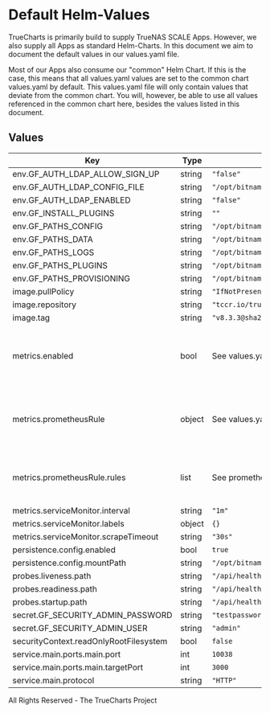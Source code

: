 # Default Helm-Values

TrueCharts is primarily build to supply TrueNAS SCALE Apps.
However, we also supply all Apps as standard Helm-Charts. In this document we aim to document the default values in our values.yaml file.

Most of our Apps also consume our "common" Helm Chart.
If this is the case, this means that all values.yaml values are set to the common chart values.yaml by default. This values.yaml file will only contain values that deviate from the common chart.
You will, however, be able to use all values referenced in the common chart here, besides the values listed in this document.

## Values

| Key | Type | Default | Description |
|-----|------|---------|-------------|
| env.GF_AUTH_LDAP_ALLOW_SIGN_UP | string | `"false"` |  |
| env.GF_AUTH_LDAP_CONFIG_FILE | string | `"/opt/bitnami/grafana/conf/ldap.toml"` |  |
| env.GF_AUTH_LDAP_ENABLED | string | `"false"` |  |
| env.GF_INSTALL_PLUGINS | string | `""` |  |
| env.GF_PATHS_CONFIG | string | `"/opt/bitnami/grafana/conf/grafana.ini"` |  |
| env.GF_PATHS_DATA | string | `"/opt/bitnami/grafana/data"` |  |
| env.GF_PATHS_LOGS | string | `"/opt/bitnami/grafana/logs"` |  |
| env.GF_PATHS_PLUGINS | string | `"/opt/bitnami/grafana/data/plugins"` |  |
| env.GF_PATHS_PROVISIONING | string | `"/opt/bitnami/grafana/conf/provisioning"` |  |
| image.pullPolicy | string | `"IfNotPresent"` |  |
| image.repository | string | `"tccr.io/truecharts/grafana"` |  |
| image.tag | string | `"v8.3.3@sha256:92208b72a61947a965cf52d9e2e876f73fea0ef761ada9b3ba8a7f59e7c31e63"` |  |
| metrics.enabled | bool | See values.yaml | Enable and configure a Prometheus serviceMonitor for the chart under this key. |
| metrics.prometheusRule | object | See values.yaml | Enable and configure Prometheus Rules for the chart under this key. |
| metrics.prometheusRule.rules | list | See prometheusrules.yaml | Configure additionial rules for the chart under this key. |
| metrics.serviceMonitor.interval | string | `"1m"` |  |
| metrics.serviceMonitor.labels | object | `{}` |  |
| metrics.serviceMonitor.scrapeTimeout | string | `"30s"` |  |
| persistence.config.enabled | bool | `true` |  |
| persistence.config.mountPath | string | `"/opt/bitnami/grafana/data"` |  |
| probes.liveness.path | string | `"/api/health"` |  |
| probes.readiness.path | string | `"/api/health"` |  |
| probes.startup.path | string | `"/api/health"` |  |
| secret.GF_SECURITY_ADMIN_PASSWORD | string | `"testpassword"` |  |
| secret.GF_SECURITY_ADMIN_USER | string | `"admin"` |  |
| securityContext.readOnlyRootFilesystem | bool | `false` |  |
| service.main.ports.main.port | int | `10038` |  |
| service.main.ports.main.targetPort | int | `3000` |  |
| service.main.protocol | string | `"HTTP"` |  |

All Rights Reserved - The TrueCharts Project

